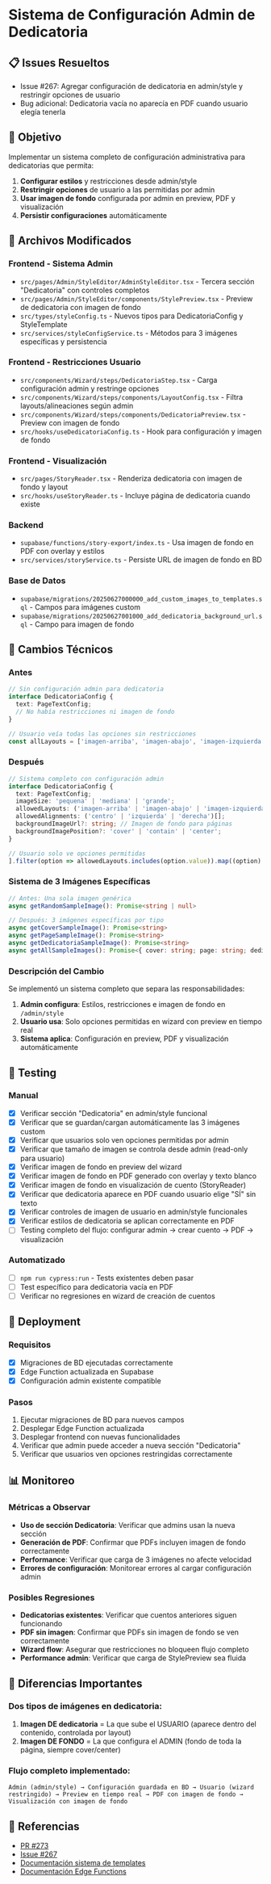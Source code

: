 # Sistema de Configuración Admin de Dedicatoria

## 📋 Issues Resueltos
- Issue #267: Agregar configuración de dedicatoria en admin/style y restringir opciones de usuario
- Bug adicional: Dedicatoria vacía no aparecía en PDF cuando usuario elegía tenerla

## 🎯 Objetivo
Implementar un sistema completo de configuración administrativa para dedicatorias que permita:
1. **Configurar estilos** y restricciones desde admin/style
2. **Restringir opciones** de usuario a las permitidas por admin
3. **Usar imagen de fondo** configurada por admin en preview, PDF y visualización
4. **Persistir configuraciones** automáticamente

## 📁 Archivos Modificados

### Frontend - Sistema Admin
- `src/pages/Admin/StyleEditor/AdminStyleEditor.tsx` - Tercera sección "Dedicatoria" con controles completos
- `src/pages/Admin/StyleEditor/components/StylePreview.tsx` - Preview de dedicatoria con imagen de fondo
- `src/types/styleConfig.ts` - Nuevos tipos para DedicatoriaConfig y StyleTemplate
- `src/services/styleConfigService.ts` - Métodos para 3 imágenes específicas y persistencia

### Frontend - Restricciones Usuario  
- `src/components/Wizard/steps/DedicatoriaStep.tsx` - Carga configuración admin y restringe opciones
- `src/components/Wizard/steps/components/LayoutConfig.tsx` - Filtra layouts/alineaciones según admin
- `src/components/Wizard/steps/components/DedicatoriaPreview.tsx` - Preview con imagen de fondo
- `src/hooks/useDedicatoriaConfig.ts` - Hook para configuración y imagen de fondo

### Frontend - Visualización
- `src/pages/StoryReader.tsx` - Renderiza dedicatoria con imagen de fondo y layout
- `src/hooks/useStoryReader.ts` - Incluye página de dedicatoria cuando existe

### Backend
- `supabase/functions/story-export/index.ts` - Usa imagen de fondo en PDF con overlay y estilos
- `src/services/storyService.ts` - Persiste URL de imagen de fondo en BD

### Base de Datos
- `supabase/migrations/20250627000000_add_custom_images_to_templates.sql` - Campos para imágenes custom
- `supabase/migrations/20250627001000_add_dedicatoria_background_url.sql` - Campo para imagen de fondo

## 🔧 Cambios Técnicos

### Antes
```typescript
// Sin configuración admin para dedicatoria
interface DedicatoriaConfig {
  text: PageTextConfig;
  // No había restricciones ni imagen de fondo
}

// Usuario veía todas las opciones sin restricciones
const allLayouts = ['imagen-arriba', 'imagen-abajo', 'imagen-izquierda', 'imagen-derecha'];
```

### Después  
```typescript
// Sistema completo con configuración admin
interface DedicatoriaConfig {
  text: PageTextConfig;
  imageSize: 'pequena' | 'mediana' | 'grande';
  allowedLayouts: ('imagen-arriba' | 'imagen-abajo' | 'imagen-izquierda' | 'imagen-derecha')[];
  allowedAlignments: ('centro' | 'izquierda' | 'derecha')[];
  backgroundImageUrl?: string; // Imagen de fondo para páginas
  backgroundImagePosition?: 'cover' | 'contain' | 'center';
}

// Usuario solo ve opciones permitidas
].filter(option => allowedLayouts.includes(option.value)).map((option) => (
```

### Sistema de 3 Imágenes Específicas
```typescript
// Antes: Una sola imagen genérica
async getRandomSampleImage(): Promise<string | null>

// Después: 3 imágenes específicas por tipo
async getCoverSampleImage(): Promise<string>
async getPageSampleImage(): Promise<string>  
async getDedicatoriaSampleImage(): Promise<string>
async getAllSampleImages(): Promise<{ cover: string; page: string; dedicatoria: string; }>
```

### Descripción del Cambio
Se implementó un sistema completo que separa las responsabilidades:
1. **Admin configura**: Estilos, restricciones e imagen de fondo en `/admin/style`
2. **Usuario usa**: Solo opciones permitidas en wizard con preview en tiempo real
3. **Sistema aplica**: Configuración en preview, PDF y visualización automáticamente

## 🧪 Testing

### Manual
- [x] Verificar sección "Dedicatoria" en admin/style funcional
- [x] Verificar que se guardan/cargan automáticamente las 3 imágenes custom
- [x] Verificar que usuarios solo ven opciones permitidas por admin
- [x] Verificar que tamaño de imagen se controla desde admin (read-only para usuario)
- [x] Verificar imagen de fondo en preview del wizard
- [x] Verificar imagen de fondo en PDF generado con overlay y texto blanco
- [x] Verificar imagen de fondo en visualización de cuento (StoryReader)
- [x] Verificar que dedicatoria aparece en PDF cuando usuario elige "SÍ" sin texto
- [x] Verificar controles de imagen de usuario en admin/style funcionales
- [x] Verificar estilos de dedicatoria se aplican correctamente en PDF
- [ ] Testing completo del flujo: configurar admin → crear cuento → PDF → visualización

### Automatizado
- [ ] `npm run cypress:run` - Tests existentes deben pasar
- [ ] Test específico para dedicatoria vacía en PDF
- [ ] Verificar no regresiones en wizard de creación de cuentos

## 🚀 Deployment

### Requisitos
- [x] Migraciones de BD ejecutadas correctamente
- [x] Edge Function actualizada en Supabase
- [x] Configuración admin existente compatible

### Pasos
1. Ejecutar migraciones de BD para nuevos campos
2. Desplegar Edge Function actualizada
3. Desplegar frontend con nuevas funcionalidades
4. Verificar que admin puede acceder a nueva sección "Dedicatoria"
5. Verificar que usuarios ven opciones restringidas correctamente

## 📊 Monitoreo

### Métricas a Observar
- **Uso de sección Dedicatoria**: Verificar que admins usan la nueva sección
- **Generación de PDF**: Confirmar que PDFs incluyen imagen de fondo correctamente
- **Performance**: Verificar que carga de 3 imágenes no afecte velocidad
- **Errores de configuración**: Monitorear errores al cargar configuración admin

### Posibles Regresiones
- **Dedicatorias existentes**: Verificar que cuentos anteriores siguen funcionando
- **PDF sin imagen**: Confirmar que PDFs sin imagen de fondo se ven correctamente
- **Wizard flow**: Asegurar que restricciones no bloqueen flujo completo
- **Performance admin**: Verificar que carga de StylePreview sea fluida

## 🎨 Diferencias Importantes

### Dos tipos de imágenes en dedicatoria:
1. **Imagen DE dedicatoria** = La que sube el USUARIO (aparece dentro del contenido, controlada por layout)
2. **Imagen DE FONDO** = La que configura el ADMIN (fondo de toda la página, siempre cover/center)

### Flujo completo implementado:
```
Admin (admin/style) → Configuración guardada en BD → Usuario (wizard restringido) → Preview en tiempo real → PDF con imagen de fondo → Visualización con imagen de fondo
```

## 🔗 Referencias
- [PR #273](https://github.com/Customware-cl/Lacuenteria/pull/273)
- [Issue #267](https://github.com/Customware-cl/Lacuenteria/issues/267)
- [Documentación sistema de templates](/docs/tech/style-templates.md)
- [Documentación Edge Functions](/docs/tech/story-export.md)